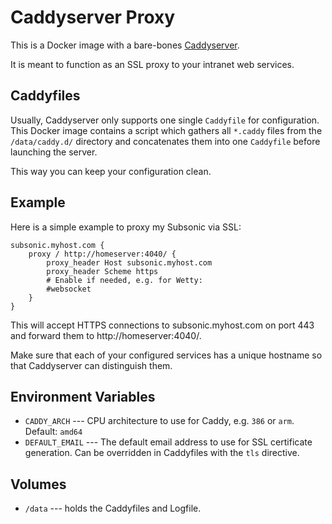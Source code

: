 Caddyserver Proxy
=================

This is a Docker image with a bare-bones [Caddyserver](https://caddyserver.com/).

It is meant to function as an SSL proxy to your intranet web services.


Caddyfiles
----------

Usually, Caddyserver only supports one single `Caddyfile` for configuration. This
Docker image contains a script which gathers all `*.caddy` files from the
`/data/caddy.d/` directory and concatenates them into one `Caddyfile` before
launching the server.

This way you can keep your configuration clean.


Example
-------

Here is a simple example to proxy my Subsonic via SSL:

```
subsonic.myhost.com {
    proxy / http://homeserver:4040/ {
        proxy_header Host subsonic.myhost.com
        proxy_header Scheme https
        # Enable if needed, e.g. for Wetty:
        #websocket
    }
}
```

This will accept HTTPS connections to subsonic.myhost.com on port 443 and
forward them to http://homeserver:4040/.

Make sure that each of your configured services has a unique hostname so
that Caddyserver can distinguish them.


Environment Variables
---------------------

* `CADDY_ARCH` --- CPU architecture to use for Caddy, e.g. `386` or `arm`. Default: `amd64`
* `DEFAULT_EMAIL` --- The default email address to use for SSL certificate generation.
  Can be overridden in Caddyfiles with the `tls` directive.


Volumes
-------

* `/data` --- holds the Caddyfiles and Logfile.

